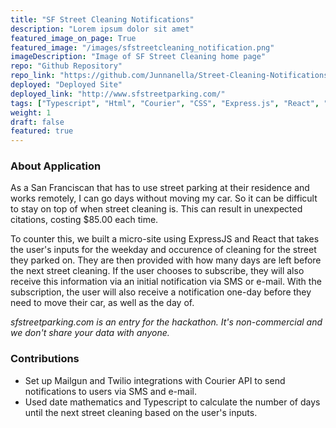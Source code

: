 ```yaml
---
title: "SF Street Cleaning Notifications"
description: "Lorem ipsum dolor sit amet"
featured_image_on_page: True
featured_image: "/images/sfstreetcleaning_notification.png"
imageDescription: "Image of SF Street Cleaning home page"
repo: "Github Repository"
repo_link: "https://github.com/Junnanella/Street-Cleaning-Notifications"
deployed: "Deployed Site"
deployed_link: "http://www.sfstreetparking.com/"
tags: ["Typescript", "Html", "Courier", "CSS", "Express.js", "React", "Mailgun", "Twilio", "Heroku", "Node.js"]
weight: 1
draft: false
featured: true
---
```


### About Application
As a San Franciscan that has to use street parking at their residence and works remotely, I can go days without moving my car. So it can be difficult to stay on top of when street cleaning is. This can result in unexpected citations, costing $85.00 each time. 

To counter this, we built a micro-site using ExpressJS and React that takes the user's inputs for the weekday and occurence of cleaning for the street they parked on. They are then provided with how many days are left before the next street cleaning. If the user chooses to subscribe, they will also receive this information via an initial notification via SMS or e-mail. With the subscription, the user will also receive a notification one-day before they need to move their car, as well as the day of.

*sfstreetparking.com is an entry for the  hackathon. It's non-commercial and we don't share your data with anyone.*

### Contributions

- Set up Mailgun and Twilio integrations with Courier API to send notifications to users via SMS and e-mail.
- Used date mathematics and Typescript to calculate the number of days until the next street cleaning based on the user's inputs.